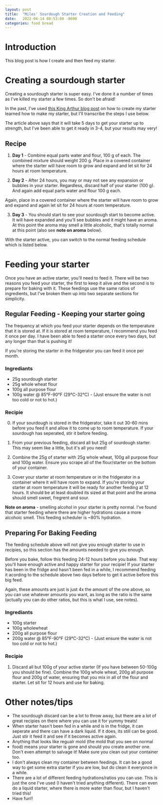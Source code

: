 ```yaml
---
layout: post
title:  "Miles' Sourdough Starter Creation and Feeding"
date:   2022-04-14 08:53:00 -0600
categories: food bread
---
```


# Introduction

This blog post is how I create and then feed my starter.

# Creating a sourdough starter

Creating a sourdough starter is super easy. I've done it a number of times as
I've killed my starter a few times. So don't be afraid!

In the past, I've used [this King Arthur blog
post](https://www.kingarthurbaking.com/recipes/sourdough-starter-recipe) on how
to create my starter learned how to make my starter, but I'll transcribe the
steps I use below.

The article above says that it will take 5 days to get your starter up to
strength, but I've been able to get it ready in 3-4, but your results may very!

## Recipe

1. **Day 1** - Combine equal parts water and flour, 100 g of each. The combined
mixture should weight 200 g. Place in a covered container where the starter
will have room to grow and expand and let sit for 24 hours at room temperature. 

2. **Day 2** - After 24 hours, you may or may not see any expansion or bubbles
in your starter. Regardless, discard half of your starter (100 g). And again
add equal parts water and flour 100 g each.

Again, place in a covered container where the starter will have room to grow
and expand and again let sit for 24 hours at room temperature.

3. **Day 3** - You should start to see your sourdough start to become active.
It will have expanded and you'll see bubbles and it might have an aroma. At
this point the aroma may smell a little alcoholic, that's totally normal at
this point (also see **note on aroma** below).

With the starter active, you can switch to the normal feeding schedule which is
listed below.

# Feeding your starter

Once you have an active starter, you'll need to feed it. There will be two
reasons you feed your starter, the first to keep it alive and the second is to
prepare for baking with it. These feedings use the same ratios of ingredients,
but I've broken them up into two separate sections for simplicity.

## Regular Feeding - Keeping your starter going

The frequency at which you feed your starter depends on the temperature that it
is stored at. If it is stored at room temperature, I recommend you feed it once
per day. I have been able to feed a starter once every two days, but any longer
than that is pushing it!

If you're storing the starter in the fridgerator you can feed it once per
month.

### Ingrediants

* 25g sourdough starter
* 25g whole wheat flour
* 100g all purpose flour
* 100g water @ 85°F-90°F (29°C-32°C) - (Just ensure the water is not too cold or
not to hot.)

### Recipie

0. If your sourdough is stored in the fridgerator, take it out 30-60 mins
before you feed it and allow it to come up to room temperature. If your
sourdough has seperated, stir it before feeding.

1. From your previous feeding, discard all but 25g of sourdough starter. This
may seem like a little, but it's all you need!

2. Combine the 25g of starter with 25g whole wheat, 100g all purpose flour and
100g water. Ensure you scrape all of the flour/starter on the bottom of your
container.

3. Cover your starter at room temperature or in the fridgerator in a container
where it will have room to expand. If you're storing your starter at room
temperature it will be ready for another feeding at 12 hours. It should be at
least doubled its sized at that point and the aroma should smell sweet,
fregrent and sour.

**Note on aroma** - smelling alcohol in your starter is pretty normal. I've
found that starter feeding where there are higher hydrations cause a more
alcohoic smell. This feeding scheduler is ~80% hydration.

## Preparing For Baking Feeding

The feeding schedule above will not give you enough starter to use in recipies,
so this section has the amounts needed to give you enough.

Before you bake, follow this feeding 24-12 hours before you bake. That way
you'll have enough active and happy starter for your recipie! If your starter
has been in the fridge and hasn't been fed in a while, I recommend feeding it
acording to the schedule above two days before to get it active before this big
feed.

Again, these amounts are just is just 4x the amount of the one above, so you
can use whatever amounts you want, as long as the ratio is the same (actually
you can do other ratios, but this is what I use, see notes).

### Ingrediants

* 100g starter
* 100g wholewheat
* 200g all purpose flour
* 200g water @ 85°F-90°F (29°C-32°C) - (Just ensure the water is not too cold or
not to hot.)

### Recipie

1. Discard all but 100g of your active starter (If you have between 50-100g
you should be fine). Combine the 100g whole wheat, 200g all purpose flour and
200g of water, ensuring that you mix in all of the flour and starter. Let sit
for 12 hours and use for baking.


# Other notes/tips

* The sourdough discard can be a lot to throw away, but there are a lot of
great recipies on there where you can use it for yummy treats!
* When starter hasn't been fed in a while and is in the fridge, it can seperate
and there can have a dark liquid. If it does, its still can be good. Just stir
it feed it and see if it becomes active again.
* Anything that looks like regualr mold (the mold that you see on normal
* food) means your starter is gone and should you create another one. Don't
even attempt to salvage it! Make sure you clean out your container too.
* I don't always clean my container between feedings. It can be a good way to
get some extra starter if you are low, but do clean it everyonce in a while.
* There are a lot of different feeding hydrations/ratios you can use. This is
just the one I've used (I haven't tried anything different). There can even do
a liquid starter, where there is more water than flour, but I haven't tried
this!
* Have fun!!
